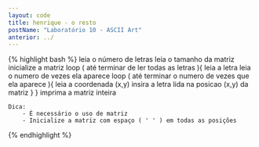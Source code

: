 ```yaml
---
layout: code
title: henrique - o resto
postName: "Laboratório 10 - ASCII Art"
anterior: ../
---
```

{% highlight bash %}
    leia o número de letras
    leia o tamanho da matriz
    inicialize a matriz
    loop ( até terminar de ler todas as letras ){
        leia a letra
        leia o numero de vezes ela aparece
        loop ( até terminar o numero de vezes que ela aparece ){
            leia a coordenada (x,y)
            insira a letra lida na posicao (x,y) da matriz
        }
    }
    imprima a matriz inteira

    Dica:
        - É necessário o uso de matriz
        - Inicialize a matriz com espaço ( ' ' ) em todas as posições
{% endhighlight %}

